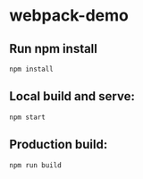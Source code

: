 # webpack-demo

## Run npm install
````
npm install
````

## Local build and serve:
````
npm start
````

## Production build:
````
npm run build
````
